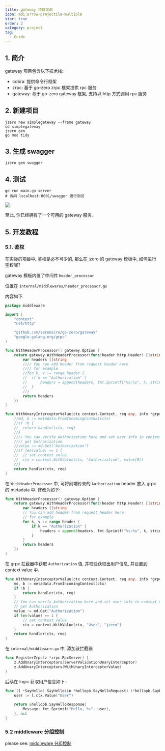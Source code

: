 ```yaml
---
title: gateway 项目实战
icon: mdi:arrow-projectile-multiple
star: true
order: 2
category: project
tag:
  - Guide
---
```


## 1. 简介

gateway 项目包含以下技术栈:
* cobra: 提供命令行框架
* zrpc: 基于 go-zero zrpc 框架提供 rpc 服务
* gateway: 基于 go-zero gateway 框架, 支持以 http 方式调用 rpc 服务

## 2. 新建项目

```shell
jzero new simplegateway --frame gateway
cd simplegateway
jzero gen
go mod tidy
```

## 3. 生成 swagger

```shell
jzero gen swagger
```

## 4. 测试

```shell
go run main.go server
# 访问 localhost:8001/swagger 进行测试
```

![](https://oss.jaronnie.com/image-20240731134511973.png)

至此, 你已经拥有了一个可用的 gateway 服务.

## 5. 开发教程

### 5.1. 鉴权

在实际的项目中, 鉴权是必不可少的, 那么在 jzero 的 gateway 模板中, 如何进行鉴权呢?

gateway 模板内置了中间件 `header_processor`

位置在 `internal/middlewares/header_processor.go`

内容如下:

```go
package middleware

import (
	"context"
	"net/http"

	"github.com/zeromicro/go-zero/gateway"
	"google.golang.org/grpc"
)

func WithHeaderProcessor() gateway.Option {
	return gateway.WithHeaderProcessor(func(header http.Header) []string {
		var headers []string
		//// You can add header from request header here
		//// for example
		//for k, v := range header {
		//	if k == "Authorization" {
		//		headers = append(headers, fmt.Sprintf("%s:%s", k, strings.Join(v, ";")))
		//	}
		//}
		return headers
	})
}

func WithUnaryInterceptorValue(ctx context.Context, req any, info *grpc.UnaryServerInfo, handler grpc.UnaryHandler) (resp any, err error) {
	//md, b := metadata.FromIncomingContext(ctx)
	//if !b {
	//	return handler(ctx, req)
	//}
	//// You can verify Authorization here and set user info in context value
	//// get Authorization
	//value := md.Get("Authorization")
	//if len(value) == 1 {
	//	// set context value
	//	ctx = context.WithValue(ctx, "Authorization", value[0])
	//}
	return handler(ctx, req)
}
```

在 `WithHeaderProcessor` 中, 可将前端传来的 `Authorization` header 放入 grpc 的 metadata 中. 修改为如下:

```go
func WithHeaderProcessor() gateway.Option {
	return gateway.WithHeaderProcessor(func(header http.Header) []string {
		var headers []string
		// You can add header from request header here
		// for example
		for k, v := range header {
			if k == "Authorization" {
				headers = append(headers, fmt.Sprintf("%s:%s", k, strings.Join(v, ";")))
			}
		}
		return headers
	})
}
```

在 grpc 拦截器中获取 `Authorization` 值, 并校验获取出用户信息, 并设置到 context value 中.

```go
func WithUnaryInterceptorValue(ctx context.Context, req any, info *grpc.UnaryServerInfo, handler grpc.UnaryHandler) (resp any, err error) {
	md, b := metadata.FromIncomingContext(ctx)
	if !b {
		return handler(ctx, req)
	}
	// You can verify Authorization here and set user info in context value
	// get Authorization
	value := md.Get("Authorization")
	if len(value) == 1 {
		// set context value
		ctx = context.WithValue(ctx, "User", "jzero")
	}
	return handler(ctx, req)
}

```

在 `internal/middleware.go` 中, 添加该拦截器

```go
func RegisterZrpc(z *zrpc.RpcServer) {
	z.AddUnaryInterceptors(ServerValidationUnaryInterceptor)
	z.AddUnaryInterceptors(WithUnaryInterceptorValue)
}
```

后续在 logic 获取用户信息如下:

```go
func (l *SayHello) SayHello(in *hellopb.SayHelloRequest) (*hellopb.SayHelloResponse, error) {
	user := l.ctx.Value("User")
	
	return &hellopb.SayHelloResponse{
		Message: fmt.Sprintf("Hello, %s", user),
	}, nil
}
```

### 5.2 middleware 分组控制

please see: [middleware 分组控制](../guide/develop/proto.md#middleware-的分组管理)
